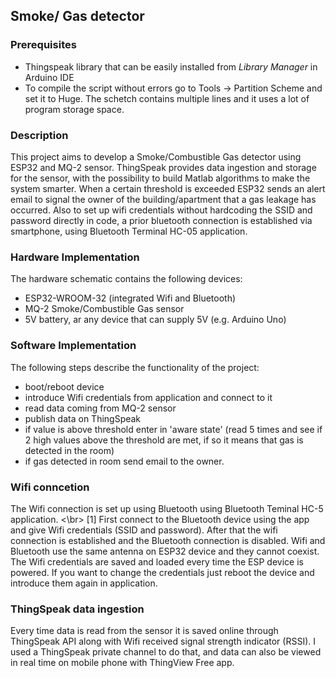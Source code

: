 ## Smoke/ Gas detector
### Prerequisites
* Thingspeak library that can be easily installed from *Library Manager* in Arduino IDE
* To compile the script without errors go to Tools -> Partition Scheme and set it to Huge. The schetch contains multiple lines and it uses a lot of program storage space. 
### Description
This project aims to develop a Smoke/Combustible Gas detector using ESP32 and MQ-2 sensor. ThingSpeak provides data ingestion and storage for the sensor, with the possibility to build Matlab algorithms to make the system smarter. When a certain threshold is exceeded ESP32 sends an alert email to signal the owner of the building/apartment that  a gas leakage has occurred.
Also to set up wifi credentials without hardcoding the SSID and password directly in code, a prior bluetooth connection is established via smartphone, using Bluetooth Terminal HC-05 application.

### Hardware Implementation
The hardware schematic contains the following devices: 
* ESP32-WROOM-32 (integrated Wifi and Bluetooth)
* MQ-2 Smoke/Combustible Gas sensor
* 5V battery, ar any device that can supply 5V (e.g. Arduino Uno)

### Software Implementation
The following steps describe the functionality of the project: 
* boot/reboot device
* introduce Wifi credentials from application and connect to it
* read data coming from MQ-2 sensor
* publish data on ThingSpeak
* if value is above threshold enter in 'aware state' (read 5 times and see if 2 high values above the threshold are met, if so it means that gas is detected in the room)
* if gas detected in room send email to the owner.

### Wifi conncetion 
The Wifi connection is set up using Bluetooth using Bluetooth Teminal HC-5 application. <\br> [1]
First connect to the Bluetooth device using the app and give Wifi credentials (SSID and password). After that the wifi connection is established and the Bluetooth connection is disabled. Wifi and Bluetooth use the same antenna on ESP32 device and they cannot coexist. The Wifi credentials are saved and loaded every time the ESP device is powered. 
If you want to change the credentials just reboot the device and introduce them again in application.

### ThingSpeak data ingestion
Every time data is read from the sensor it is saved online through ThingSpeak API along with Wifi received signal strength indicator (RSSI). I used a ThingSpeak private channel to do that, and data can also be viewed in real time on mobile phone with ThingView Free app.


